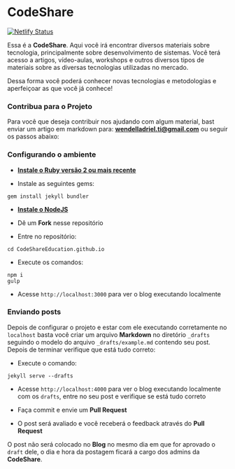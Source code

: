 # CodeShare

[![Netlify Status](https://api.netlify.com/api/v1/badges/f4e5c740-cc1a-453b-96e0-e11f3b70b243/deploy-status)](https://app.netlify.com/sites/sleepy-hamilton-0fded7/deploys)

Essa é a **CodeShare**. Aqui você irá encontrar diversos materiais sobre tecnologia, principalmente sobre desenvolvimento de sistemas. Você terá acesso a artigos, vídeo-aulas, workshops e outros diversos tipos de materiais sobre as diversas tecnologias utilizadas no mercado.  

Dessa forma você poderá conhecer novas tecnologias e metodologias e aperfeiçoar as que você já conhece!

### Contribua para o Projeto

Para você que deseja contribuir nos ajudando com algum material, bast enviar um artigo em markdown para: **wendelladriel.ti@gmail.com** ou seguir os passos abaixo:

### Configurando o ambiente

- **[Instale o Ruby versão 2 ou mais recente](https://www.ruby-lang.org/en/downloads/)**

- Instale as seguintes gems:

```
gem install jekyll bundler

```

- **[Instale o NodeJS](https://nodejs.org/en/)**

- Dê um **Fork** nesse repositório

- Entre no repositório:

```
cd CodeShareEducation.github.io
```

- Execute os comandos:

```
npm i
gulp
```

- Acesse `http://localhost:3000` para ver o blog executando localmente

### Enviando posts

Depois de configurar o projeto e estar com ele executando corretamente no `localhost` basta você criar um arquivo **Markdown** no diretório `_drafts` seguindo o modelo do arquivo `_drafts/example.md` contendo seu post. Depois de terminar verifique que está tudo correto:

- Execute o comando:

```
jekyll serve --drafts
```

- Acesse `http://localhost:4000` para ver o blog executando localmente com os `drafts`, entre no seu post e verifique se está tudo correto

- Faça commit e envie um **Pull Request**

- O post será avaliado e você receberá o feedback através do **Pull Request**

O post não será colocado no **Blog** no mesmo dia em que for aprovado o `draft` dele, o dia e hora da postagem ficará a cargo dos admins da **CodeShare**.
